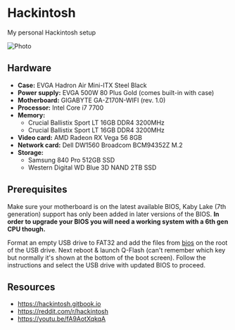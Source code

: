 # Hackintosh

My personal Hackintosh setup

![Photo](https://i.imgur.com/xrmz21d.jpg)

## Hardware

- **Case:** EVGA Hadron Air Mini-ITX Steel Black
- **Power supply:** EVGA 500W 80 Plus Gold (comes built-in with case)     
- **Motherboard:** GIGABYTE GA-Z170N-WIFI (rev. 1.0)
- **Processor:** Intel Core i7 7700
- **Memory:**
  - Crucial Ballistix Sport LT 16GB DDR4 3200MHz
  - Crucial Ballistix Sport LT 16GB DDR4 3200MHz
- **Video card:** AMD Radeon RX Vega 56 8GB
- **Network card:** Dell DW1560 Broadcom BCM94352Z M.2
- **Storage:**
  - Samsung 840 Pro 512GB SSD
  - Western Digital WD Blue 3D NAND 2TB SSD

## Prerequisites

Make sure your motherboard is on the latest available BIOS, Kaby Lake (7th generation) support has only been added in later versions of the BIOS. **In order to upgrade your BIOS you will need a working system with a 6th gen CPU though.**

Format an empty USB drive to FAT32 and add the files from [bios](bios) on the root of the USB drive. Next reboot & launch Q-Flash (can't remember which key but normally it's shown at the bottom of the boot screen). Follow the instructions and select the USB drive with updated BIOS to proceed.

## Resources

- https://hackintosh.gitbook.io
- https://reddit.com/r/hackintosh
- https://youtu.be/fA9AotXqkqA
